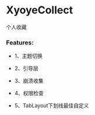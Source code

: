 XyoyeCollect
==================

个人收藏
 
### Features:

- 1、主题切换

- 2、引导层

- 3、崩溃收集

- 4、权限检查

- 5、TabLayout下划线最佳自定义

